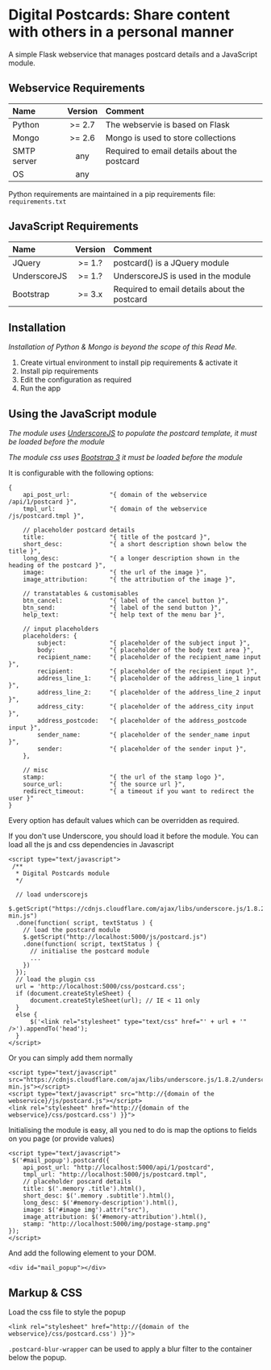 Digital Postcards: Share content with others in a personal manner
=================================================================

A simple Flask webservice that manages postcard details and a JavaScript module.

## Webservice Requirements

|Name			|Version		|Comment										|
|:--------------|:-------------:|:----------------------------------------------|
|Python			|>= 2.7 		| The webservie is based on Flask				|
|Mongo 			|>= 2.6 		| Mongo is used to store collections			|
|SMTP server	|any	 		| Required to email details about the postcard	|
|OS				|any	 		|												|

Python requirements are maintained in a pip requirements file: `requirements.txt`

## JavaScript Requirements

|Name			|Version		|Comment										|
|:--------------|:-------------:|:----------------------------------------------|
|JQuery			|>= 1.? 		| postcard() is a JQuery module					|
|UnderscoreJS 	|>= 1.? 		| UnderscoreJS is used in the module			|
|Bootstrap		|>= 3.x			| Required to email details about the postcard	|


## Installation

_Installation of Python & Mongo is beyond the scope of this Read Me._

1. Create virtual environment to install pip requirements & activate it
2. Install pip requirements
3. Edit the configuration as required
4. Run the app


## Using the JavaScript module


_The module uses [UnderscoreJS](http://underscorejs.org/) to populate the postcard template,
it must be loaded before the module_

_The module css uses [Bootstrap 3](http://getbootstrap.com/) it must be loaded before the module_

It is configurable with the following options:

	{
	    api_post_url:           "{ domain of the webservice /api/1/postcard }",
	    tmpl_url:               "{ domain of the webservice /js/postcard.tmpl }",

	    // placeholder postcard details
	    title:                  "{ title of the postcard }",
	    short_desc:             "{ a short description shown below the title }",
	    long_desc:              "{ a longer description shown in the heading of the postcard }",
	    image:                  "{ the url of the image }",
	    image_attribution:      "{ the attribution of the image }",

	    // transtatables & customisables
	    btn_cancel:             "{ label of the cancel button }",
	    btn_send:               "{ label of the send button }",
	    help_text:              "{ help text of the menu bar }",

	    // input placeholders
	    placeholders: {
	        subject:            "{ placeholder of the subject input }",
	        body:               "{ placeholder of the body text area }",
	        recipient_name:     "{ placeholder of the recipient_name input }",
	        recipient:          "{ placeholder of the recipient input }",
	        address_line_1:     "{ placeholder of the address_line_1 input }",
	        address_line_2:     "{ placeholder of the address_line_2 input }",
	        address_city:       "{ placeholder of the address_city input }",
	        address_postcode:   "{ placeholder of the address_postcode input }",
	        sender_name:        "{ placeholder of the sender_name input }",
	        sender:             "{ placeholder of the sender input }",
	    },

	    // misc
	    stamp:                  "{ the url of the stamp logo }",
	    source_url:             "{ the source url }",
	    redirect_timeout:       "{ a timeout if you want to redirect the user }"
	}

Every option has default values which can be overridden as required.

If you don't use Underscore, you should load it before the module.
You can load all the js and css dependencies in Javascript

	<script type="text/javascript">
	 /**
	  * Digital Postcards module
	  */

	  // load underscorejs
	  $.getScript("https://cdnjs.cloudflare.com/ajax/libs/underscore.js/1.8.2/underscore-min.js")
	  .done(function( script, textStatus ) {
	    // load the postcard module
	    $.getScript("http://localhost:5000/js/postcard.js")
	    .done(function( script, textStatus ) {
	      // initialise the postcard module
	      ...
	    })
	  });
	  // load the plugin css
	  url = 'http://localhost:5000/css/postcard.css';
	  if (document.createStyleSheet) {
	      document.createStyleSheet(url); // IE < 11 only
	  }
	  else {
	      $('<link rel="stylesheet" type="text/css" href="' + url + '" />').appendTo('head');
	  }
	</script>

Or you can simply add them normally

	<script type="text/javascript" src="https://cdnjs.cloudflare.com/ajax/libs/underscore.js/1.8.2/underscore-min.js"></script>
	<script type="text/javascript" src="http://{domain of the webservice}/js/postcard.js"></script>
	<link rel="stylesheet" href="http://{domain of the webservice}/css/postcard.css') }}">

Initialising the module is easy, all you ned to do is map the options to fields on you page (or provide values)

	<script type="text/javascript">
	 $('#mail_popup').postcard({
	    api_post_url: "http://localhost:5000/api/1/postcard",
	    tmpl_url: "http://localhost:5000/js/postcard.tmpl",
	    // placeholder poscard details
	    title: $('.memory .title').html(),
	    short_desc: $('.memory .subtitle').html(),
	    long_desc: $('#memory-description').html(),
	    image: $('#image img').attr("src"),
	    image_attribution: $('#memory-attribution').html(),
	    stamp: "http://localhost:5000/img/postage-stamp.png"
	});
	</script>


And add the following element to your DOM.

	<div id="mail_popup"></div>

## Markup & CSS

Load the css file to style the popup

	<link rel="stylesheet" href="http://{domain of the webservice}/css/postcard.css') }}">

`.postcard-blur-wrapper` can be used to apply a blur filter to the container below the popup.
